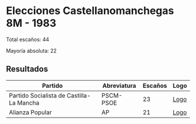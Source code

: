 # Elecciones Castellanomanchegas 8M - 1983

Total escaños: 44

Mayoría absoluta: 22

## Resultados

| Partido | Abreviatura | Escaños | Logo |
| - | - | - | - |
| Partido Socialista de Castilla-La Mancha | PSCM-PSOE | 23 | [Logo](https://github.com/playzzz/Pactos/blob/master/Logos/PSOE.jpg?raw=true)
| Alianza Popular | AP | 21 | [Logo](https://github.com/playzzz/Pactos/blob/master/Logos/AP.jpg?raw=true)
